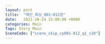 ```yaml
---
layout: post
title:  "메인_회상_001~012장"
date:   2021-10-24 15:00:00 +0000
categories: Main
Tags: Story Main
SceneCode: ["scene_skip_cp001-012_q1_s10"]
---
```

